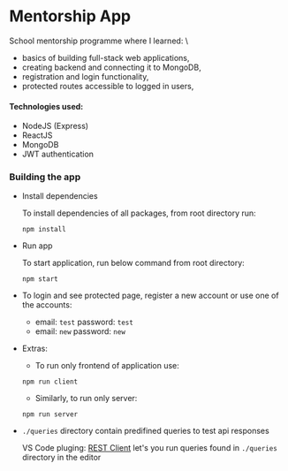 # Mentorship App
School mentorship programme where I learned: \
- basics of building full-stack web applications,
- creating backend and connecting it to MongoDB,
- registration and login functionality,
- protected routes accessible to logged in users,

#### Technologies used:
 - NodeJS (Express)
 - ReactJS
 - MongoDB
 - JWT authentication

### Building the app

- Install dependencies

  To install dependencies of all packages, from root directory run:
  ```
  npm install
  ```
- Run app

  To start application, run below command from root directory:
  ```
  npm start
  ```

- To login and see protected page, register a new account or use one of the accounts:
  - email: `test` password: `test`
  - email: `new` password: `new`

- Extras:
   - To run only frontend of application use:
    ```
    npm run client
    ```
    - Similarly, to run only server:
    ```
    npm run server
    ```
- `./queries` directory contain predifined queries to test api responses

  VS Code pluging: [REST Client](https://marketplace.visualstudio.com/items?itemName=humao.rest-client)
  let's you run queries found in `./queries` directory in the editor
